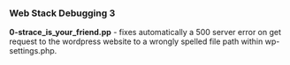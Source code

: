 ### Web Stack Debugging 3

**0-strace_is_your_friend.pp** - fixes automatically a 500 server error on get request to the wordpress website to a wrongly spelled file path within wp-settings.php.
